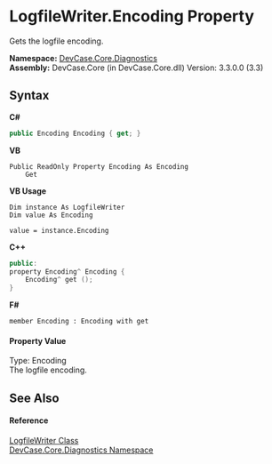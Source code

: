 # LogfileWriter.Encoding Property 
 

Gets the logfile encoding.

**Namespace:**&nbsp;<a href="N_DevCase_Core_Diagnostics">DevCase.Core.Diagnostics</a><br />**Assembly:**&nbsp;DevCase.Core (in DevCase.Core.dll) Version: 3.3.0.0 (3.3)

## Syntax

**C#**<br />
``` C#
public Encoding Encoding { get; }
```

**VB**<br />
``` VB
Public ReadOnly Property Encoding As Encoding
	Get
```

**VB Usage**<br />
``` VB Usage
Dim instance As LogfileWriter
Dim value As Encoding

value = instance.Encoding

```

**C++**<br />
``` C++
public:
property Encoding^ Encoding {
	Encoding^ get ();
}
```

**F#**<br />
``` F#
member Encoding : Encoding with get

```


#### Property Value
Type: Encoding<br />The logfile encoding.

## See Also


#### Reference
<a href="T_DevCase_Core_Diagnostics_LogfileWriter">LogfileWriter Class</a><br /><a href="N_DevCase_Core_Diagnostics">DevCase.Core.Diagnostics Namespace</a><br />